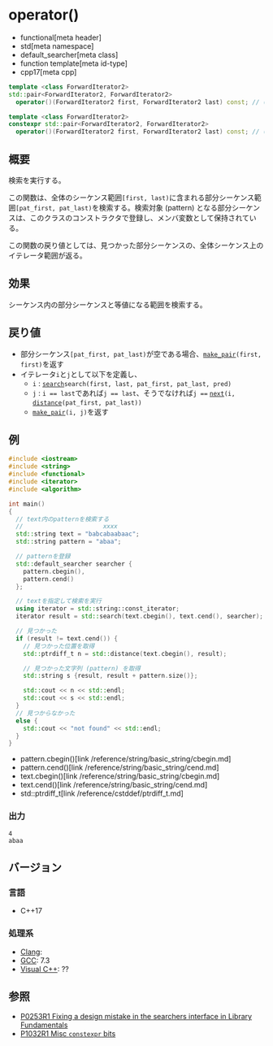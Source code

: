# operator()
* functional[meta header]
* std[meta namespace]
* default_searcher[meta class]
* function template[meta id-type]
* cpp17[meta cpp]

```cpp
template <class ForwardIterator2>
std::pair<ForwardIterator2, ForwardIterator2>
  operator()(ForwardIterator2 first, ForwardIterator2 last) const; // (1) C++17

template <class ForwardIterator2>
constexpr std::pair<ForwardIterator2, ForwardIterator2>
  operator()(ForwardIterator2 first, ForwardIterator2 last) const; // (1) C++20
```

## 概要
検索を実行する。

この関数は、全体のシーケンス範囲`[first, last)`に含まれる部分シーケンス範囲`[pat_first, pat_last)`を検索する。検索対象 (pattern) となる部分シーケンスは、このクラスのコンストラクタで登録し、メンバ変数として保持されている。

この関数の戻り値としては、見つかった部分シーケンスの、全体シーケンス上のイテレータ範囲が返る。


## 効果
シーケンス内の部分シーケンスと等値になる範囲を検索する。


## 戻り値
- 部分シーケンス`[pat_first, pat_last)`が空である場合、[`make_pair`](/reference/utility/make_pair.md)`(first, first)`を返す
- イテレータ`i`と`j`として以下を定義し、
    - `i` : [`search`](/reference/algorithm/search.md)`search(first, last, pat_first, pat_last, pred)`
    - `j` : `i == last`であれば`j == last`、そうでなければ`j ==` [`next`](/reference/iterator/next.md)`(i,` [`distance`](/reference/iterator/distance.md)`(pat_first, pat_last))`
    - [`make_pair`](/reference/utility/make_pair.md)`(i, j)`を返す


## 例
```cpp example
#include <iostream>
#include <string>
#include <functional>
#include <iterator>
#include <algorithm>

int main()
{
  // text内のpatternを検索する
  //                      xxxx
  std::string text = "babcabaabaac";
  std::string pattern = "abaa";

  // patternを登録
  std::default_searcher searcher {
    pattern.cbegin(),
    pattern.cend()
  };

  // textを指定して検索を実行
  using iterator = std::string::const_iterator;
  iterator result = std::search(text.cbegin(), text.cend(), searcher);

  // 見つかった
  if (result != text.cend()) {
    // 見つかった位置を取得
    std::ptrdiff_t n = std::distance(text.cbegin(), result);

    // 見つかった文字列 (pattern) を取得
    std::string s {result, result + pattern.size()};

    std::cout << n << std::endl;
    std::cout << s << std::endl;
  }
  // 見つからなかった
  else {
    std::cout << "not found" << std::endl;
  }
}
```
* pattern.cbegin()[link /reference/string/basic_string/cbegin.md]
* pattern.cend()[link /reference/string/basic_string/cend.md]
* text.cbegin()[link /reference/string/basic_string/cbegin.md]
* text.cend()[link /reference/string/basic_string/cend.md]
* std::ptrdiff_t[link /reference/cstddef/ptrdiff_t.md]

### 出力
```
4
abaa
```


## バージョン
### 言語
- C++17

### 処理系
- [Clang](/implementation.md#clang):
- [GCC](/implementation.md#gcc): 7.3
- [Visual C++](/implementation.md#visual_cpp): ??


## 参照
- [P0253R1 Fixing a design mistake in the searchers interface in Library Fundamentals](http://www.open-std.org/jtc1/sc22/wg21/docs/papers/2016/p0253r1.pdf)
- [P1032R1 Misc `constexpr` bits](http://www.open-std.org/jtc1/sc22/wg21/docs/papers/2018/p1032r1.html)

